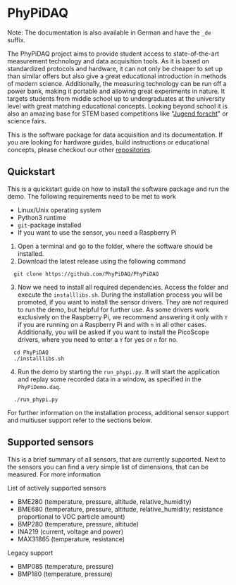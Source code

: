 # PhyPiDAQ

Note: The documentation is also available in German and have the `_de` suffix.

The PhyPiDAQ project aims to provide student access to state-of-the-art measurement technology and data acquisition 
tools. As it is based on standardized protocols and hardware, it can not only be cheaper to set up than similar offers 
but also give a great educational introduction in methods of modern science. Additionally, the measuring technology 
can be run off a power bank, making it portable and allowing great experiments in nature. It targets students from 
middle school up to undergraduates at the university level with great matching educational concepts. Looking beyond 
school it is also an amazing base for STEM based competitions like 
"[Jugend forscht](https://www.jugend-forscht.de/information-in-english.html)" or science fairs.     

This is the software package for data acquisition and its documentation. If you are looking for hardware guides, build 
instructions or educational concepts, please checkout our other [repositories](https://github.com/PhyPiDAQ).

## Quickstart
This is a quickstart guide on how to install the software package and run the demo. 
The following requirements need to be met to work 
 - Linux/Unix operating system
 - Python3 runtime
 - `git`-package installed
 - If you want to use the sensor, you need a Raspberry Pi

1. Open a terminal and go to the folder, where the software should be installed.
2. Download the latest release using the following command
```shell
  git clone https://github.com/PhyPiDAQ/PhyPiDAQ
```
3. Now we need to install all required dependencies. Access the folder and execute the `installlibs.sh`. During the 
   installation process you will be promoted, if you want to install the sensor drivers. They are not required to run 
   the demo, but helpful for further use. As some drivers work exclusively on the Raspberry Pi, we recommend answering 
   it only with `Y` if you are running on a Raspberry Pi and with `n` in all other cases. 
   Additionally, you will be asked if you want to install the PicoScope drivers, where you need to enter a `Y` for yes 
   or `n` for no.
```shell
  cd PhyPiDAQ
  ./installlibs.sh
```
4. Run the demo by starting the `run_phypi.py`. It will start the application and replay some recorded data in a window,
   as specified in the `PhyPiDemo.daq`.
```shell
  ./run_phypi.py
```   

For further information on the installation process, additional sensor support and multiuser support refer to the 
sections below. 

## Supported sensors
This is a brief summary of all sensors, that are currently supported. Next to the sensors you can find a very simple 
list of dimensions, that can be measured. For more information  

List of actively supported sensors

- BME280 (temperature, pressure, altitude, relative_humidity)
- BME680 (temperature, pressure, altitude, relative_humidity; resistance proportional to VOC particle amount)
- BMP280 (temperature, pressure, altitude)
- INA219 (current, voltage and power)
- MAX31865 (temperature, resistance)

Legacy support
- BMP085 (temperature, pressure)
- BMP180 (temperature, pressure)